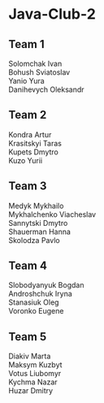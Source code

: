 # Java-Club-2

## Team 1
Solomchak Ivan  
Bohush Sviatoslav  
Yanio Yura  
Danihevych Oleksandr  

## Team 2
Kondra Artur  
Krasitskyi Taras  
Kupets Dmytro  
Kuzo Yurii  

## Team 3
Medyk Mykhailo  
Mykhalchenko Viacheslav  
Sannytski Dmytro  
Shauerman Hanna  
Skolodza Pavlo  

## Team 4
Slobodyanyuk Bogdan  
Androshchuk Iryna  
Stanasiuk Oleg  
Voronko Eugene  

## Team 5
Diakiv Marta  
Maksym Kuzbyt  
Votus Liubomyr  
Kychma Nazar  
Huzar Dmitry  
